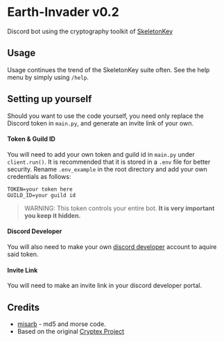 # Earth-Invader v0.2
Discord bot using the cryptography toolkit of [SkeletonKey](https://github.com/CosmodiumCS/SkeletonKey)

## Usage
Usage continues the trend of the SkeletonKey suite often. See the help menu by simply using `/help`.

## Setting up yourself
Should you want to use the code yourself, you need only replace the Discord token in `main.py`, and generate an invite link of your own.

#### Token & Guild ID
You will need to add your own token and guild id in `main.py` under `client.run()`. It is recommended that it is stored in a `.env` file for better security. Rename `.env_example` in the root directory and add your own credentials as follows:

```
TOKEN=your token here
GUILD_ID=your guild id
```

> WARNING: This token controls your entire bot. **It is very important you keep it hidden.**

#### Discord Developer 
You will also need to make your own [discord developer](https://discord.com/developers/docs/intro) account to aquire said token.

#### Invite Link
You will need to make an invite link in your discord developer portal.

## Credits
 - [misarb](https://github.com/Soulsender/Earth-Invader/pull/6) - md5 and morse code.
 - Based on the original [Cryptex Project](https://github.com/SSGorg/Cryptex)

